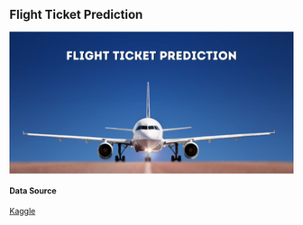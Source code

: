 ## Flight Ticket Prediction
![flight_ticket](assets/img/flight_ticket.jpg)


#### Data Source
<a href = "https://www.kaggle.com/datasets/shubhambathwal/flight-price-prediction?select=Clean_Dataset.csv">Kaggle</a>
